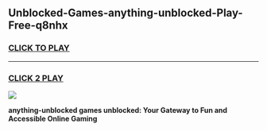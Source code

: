 
## Unblocked-Games-anything-unblocked-Play-Free-q8nhx
<h3>
<a href="https://premium76.site?title=anything-unblocked&ref=18A1">CLICK TO PLAY</a></h3>
<hr>

<h3>
<a href="https://premium76.site?title=anything-unblocked&ref=18A1">CLICK 2 PLAY</a>
  
</h3>

<a href="https://premium76.site?title=anything-unblocked&ref=18A1"><img src="https://clearcache.store/games.png"></a>


**anything-unblocked games unblocked: Your Gateway to Fun and Accessible Online Gaming**
